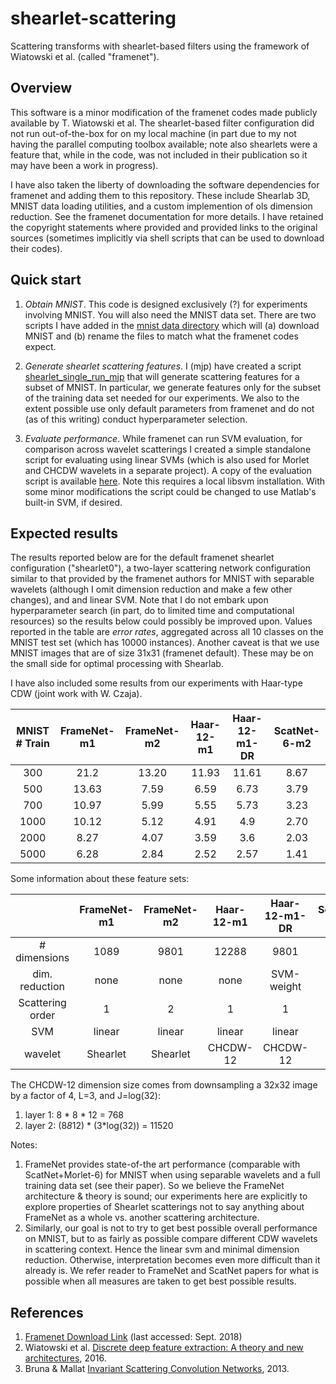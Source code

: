 # shearlet-scattering
Scattering transforms with shearlet-based filters using the framework of Wiatowski et al.  (called "framenet").


## Overview
This software is a minor modification of the framenet codes made publicly available by T. Wiatowski et al.  The shearlet-based filter configuration did not run out-of-the-box for on my local machine (in part due to my not having the parallel computing toolbox available; note also shearlets were a feature that, while in the code, was not included in their publication so it may have been a work in progress).  

I have also taken the liberty of downloading the software dependencies for framenet and adding them to this repository.  These include Shearlab 3D, MNIST data loading utilities, and a custom implemention of ols dimension reduction.  See the framenet documentation for more details.  I have retained the copyright statements where provided and provided links to the original sources (sometimes implicitly via shell scripts that can be used to download their codes).

## Quick start

1.  *Obtain MNIST*.  This code is designed exclusively (?) for experiments involving MNIST. You will also need the MNIST data set.  There are two scripts I have added in  the [mnist data directory](./src/framenet/MNIST_dataset) which will (a) download MNIST and (b) rename the files to match what the framenet codes expect.  

2.  *Generate shearlet scattering features*.  I (mjp) have created a script [shearlet_single_run_mjp](./src/framenet/shearlet_single_run_mjp.m) that will generate scattering features for a subset of MNIST.  In particular, we generate features only for the subset of the training data set needed for our experiments.  We also to the extent possible use only default parameters from framenet and do not (as of this writing) conduct hyperparameter selection.

3.  *Evaluate performance*.  While framenet can run SVM evaluation, for comparison across wavelet scatterings I created a simple standalone script for evaluating using linear SVMs (which is also used for Morlet and CHCDW wavelets in a separate project).  A copy of the evaluation script is available [here](./src/evaluation/classify_main.m).  Note this requires a local libsvm installation.  With some minor modifications the script could be changed to use Matlab's built-in SVM, if desired.

## Expected results

The results reported below are for the default framenet shearlet configuration ("shearlet0"), a two-layer scattering network configuration similar to that provided by the framenet authors for MNIST with separable wavelets (although I omit dimension reduction and make a few other changes), and and linear SVM.  Note that I do not embark upon hyperparameter search (in part, do to limited time and computational resources) so the results below could possibly be improved upon.  Values reported in the table are *error rates*, aggregated across all 10 classes on the MNIST test set (which has 10000 instances).
Another caveat is that we use MNIST images that are of size 31x31 (framenet default).  These may be on the small side for optimal processing with Shearlab.

I have also included some results from our experiments with Haar-type CDW (joint work with W. Czaja).


| MNIST # Train | FrameNet-m1 | FrameNet-m2 | Haar-12-m1 | Haar-12-m1-DR  | ScatNet-6-m2 |
|      :---:    |   :---:     |    :---:    |   :---:    | :---:          |  :---:       |
|    300        |   21.2      |   13.20     |    11.93   | 11.61          |  8.67        |
|    500        |   13.63     |  7.59       |   6.59     | 6.73           |  3.79        |
|    700        |   10.97     |   5.99      |    5.55    |  5.73          |  3.23        |
|    1000       |   10.12     |  5.12       |     4.91   |   4.9          |  2.70        |
|    2000       |   8.27      |  4.07       |     3.59   |   3.6          |  2.03        |
|    5000       |   6.28      |  2.84       |     2.52   |   2.57         |  1.41        |

Some information about these feature sets:

|                     | FrameNet-m1 | FrameNet-m2 |  Haar-12-m1 | Haar-12-m1-DR | ScatNet-6-m2 |
|  :---:              | :---:       |     :---:   |  :---:      |  :---:        |  :---:       |
|  # dimensions       | 1089        | 9801        |  12288      |  9801         | 3856         |
| dim. reduction      | none        | none        |  none       | SVM-weight    | none         |
| Scattering order    | 1           |   2         |   1         | 1             |  2           |
| SVM                 | linear      | linear      |  linear     | linear        |  linear      |
| wavelet             | Shearlet    | Shearlet    |  CHCDW-12   | CHCDW-12      |  Morlet      |

The CHCDW-12 dimension size comes from downsampling a 32x32 image by a factor of 4, L=3, and J=log(32):
1. layer 1: 8 * 8 * 12 = 768
2. layer 2: (8*8*12) * (3*log(32)) = 11520

Notes:
1. FrameNet provides state-of-the art performance (comparable with ScatNet+Morlet-6) for MNIST when using separable wavelets and a full training data set (see their paper).  So we believe the FrameNet architecture & theory is sound; our experiments here are explicitly to explore properties of Shearlet scatterings not to say anything about FrameNet as a whole vs. another scattering architecture.
2.  Similarly, our goal is not to try to get best possible overall performance on MNIST, but to as fairly as possible compare different CDW wavelets in scattering context.  Hence the linear svm and minimal dimension reduction.  Otherwise, interpretation becomes even more difficult than it already is.  We refer reader to FrameNet and ScatNet papers for what is possible when all measures are taken to get best possible results.

## References

1.  [Framenet Download Link](https://www.nari.ee.ethz.ch/commth/research/downloads/dl_feat_extract.html) (last accessed: Sept. 2018)
2.  Wiatowski et al. [Discrete deep feature extraction: A theory and new architectures](https://www.nari.ee.ethz.ch/commth/pubs/p/ICML2016), 2016.
3.  Bruna & Mallat [Invariant Scattering Convolution Networks](https://www.di.ens.fr/~mallat/papiers/Bruna-Mallat-Pami-Scat.pdf), 2013.
